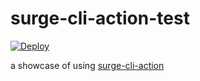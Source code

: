 # surge-cli-action-test

[![Deploy](https://github.com/uiolee/surge-cli-action-test/actions/workflows/deploy.yml/badge.svg?branch=main)](https://github.com/uiolee/surge-cli-action-test/actions/workflows/deploy.yml)

a showcase of using [surge-cli-action](https://github.com/uiolee/surge-cli-action)

